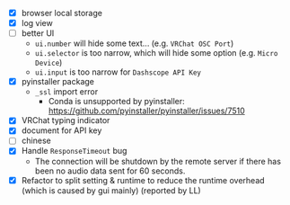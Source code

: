 * [x] browser local storage
* [x] log view
* [ ] better UI
	* `ui.number` will hide some text... (e.g. `VRChat OSC Port`)
	* `ui.selector` is too narrow, which will hide some option (e.g. `Micro Device`)
	* `ui.input` is too narrow for `Dashscope API Key`
* [x] pyinstaller package
	* `_ssl` import error
		* Conda is unsupported by pyinstaller: https://github.com/pyinstaller/pyinstaller/issues/7510	
* [x] VRChat typing indicator
* [x] document for API key
* [ ] chinese
* [x] Handle `ResponseTimeout` bug
	* The connection will be shutdown by the remote server if there has been no audio data sent for 60 seconds.
* [x] Refactor to split setting & runtime to reduce the runtime overhead (which is caused by gui mainly) (reported by LL)